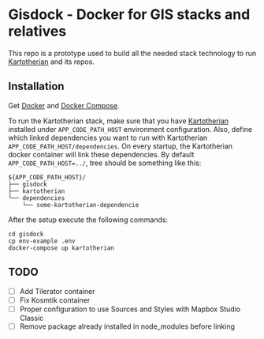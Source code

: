 # Gisdock - Docker for GIS stacks and relatives
This repo is a prototype used to build all the needed stack technology to run [Kartotherian](https://github.com/kartotherian/kartotherian) and its repos.

## Installation
Get [Docker](https://docs.docker.com/install/) and [Docker Compose](https://docs.docker.com/compose/install/).

To run the Kartotherian stack, make sure that you have [Kartotherian](https://github.com/kartotherian/kartotherian) installed under `APP_CODE_PATH_HOST` environment configuration. Also, define which linked dependencies you want to run with Kartotherian `APP_CODE_PATH_HOST/dependencies`. On every startup, the Kartotherian docker container will link these dependencies. By default `APP_CODE_PATH_HOST=../`,  tree should be something like this:

```
${APP_CODE_PATH_HOST}/
├── gisdock
├── kartotherian
└── dependencies
    └── some-kartotherian-dependencie
```

After the setup execute the following commands: 
```
cd gisdock
cp env-example .env
docker-compose up kartotherian
```

## TODO
- [ ] Add Tilerator container
- [ ] Fix Kosmtik container
- [ ] Proper configuration to use Sources and Styles with Mapbox Studio Classic
- [ ] Remove package already installed in node_modules before linking
